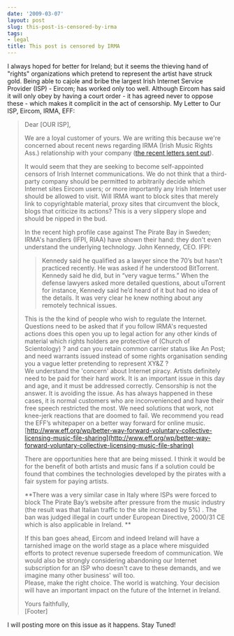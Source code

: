 ```yaml
---
date: '2009-03-07'
layout: post
slug: this-post-is-censored-by-irma
tags:
- legal
title: This post is censored by IRMA
---
```


I always hoped for better for Ireland; but it seems the thieving hand of
"rights" organizations which pretend to represent the artist have struck gold.
Being able to cajole and bribe the largest Irish Internet Service Provider
(ISP) - Eircom; has worked only too well. Although Eircom has said it will
only obey by having a court order - it has agreed never to oppose these -
which makes it complicit in the act of censorship. My Letter to Our ISP,
Eircom, IRMA, EFF:
  
> Dear [OUR ISP],  
>   
> We are a loyal customer of yours. We are writing this because we're
> concerned about recent news regarding IRMA (Irish Music Rights Ass.)
> relationship with your company ([the recent letters sent
> out](http://blog.blacknight.com/images/irmaletter.pdf)).  
>   
> It would seem that they are seeking to become self-appointed censors
> of Irish Internet communications. We do not think that a third-party
> company should be permitted to arbitrarily decide which Internet sites
> Eircom users; or more importantly any Irish Internet user should be
> allowed to visit. Will IRMA want to block sites that merely link to
> copyrightable material, proxy sites that circumvent the block, blogs
> that criticize its actions? This is a very slippery slope and should
> be nipped in the bud.  
>   
> In the recent high profile case against The Pirate Bay in Sweden;
> IRMA's handlers (IFPI, RIAA) have shown their hand: they don't even
> understand the underlying technology. John Kennedy, CEO. IFPI:  
>   
> > Kennedy said he qualified as a lawyer since the 70’s but hasn’t
> > practiced recently. He was asked if he understood BitTorrent.
> > Kennedy said he did, but in “very vague terms.” When the defense
> > lawyers asked more detailed questions, about uTorrent for instance,
> > Kennedy said he’d heard of it but had no idea of the details. It was
> > very clear he knew nothing about any remotely technical issues.
>
>   
> This is the the kind of people who wish to regulate the Internet.
> Questions need to be asked that if you follow IRMA's requested actions
> does this open you up to legal action for any other kinds of material
> which rights holders are protective of (Church of Scientology) ? and
> can you retain common carrier status like An Post; and need warrants
> issued instead of some rights organisation sending you a vague letter
> pretending to represent XY&Z ?  
> We understand the 'concern' about Internet piracy. Artists definitely
> need to be paid for their hard work. It is an important issue in this
> day and age, and it must be addressed correctly. Censorship is not the
> answer. It is avoiding the issue. As has always happened in these
> cases, it is normal customers who are inconvenienced and have their
> free speech restricted the most. We need solutions that work, not
> knee-jerk reactions that are doomed to fail. We recommend you read the
> EFF’s whitepaper on a better way forward for online music.
> [http://www.eff.org/wp/better-way-forward-voluntary-collective-licensing-music-file-sharing](http://www.eff.org/wp/better-way-forward-voluntary-collective-licensing-music-file-sharing)  
>   
> There are opportunities here that are being missed. I think it would
> be for the benefit of both artists and music fans if a solution could
> be found that combines the technologies developed by the pirates with
> a fair system for paying artists.  
>   
> **There was a very similar case in Italy where ISPs were forced to
> block The Pirate Bay’s website after pressure from the music industry
> (the result was that Italian traffic to the site increased by 5%) .
> The ban was judged illegal in court under European Directive, 2000/31
> CE which is also applicable in Ireland. **  
>   
> If this ban goes ahead, Eircom and indeed Ireland will have a
> tarnished image on the world stage as a place where misguided efforts
> to protect revenue supersede freedom of communication. We would also
> be strongly considering abandoning our Internet subscription for an
> ISP who doesn't cave to these demands, and we imagine many other
> business' will too.  
> Please, make the right choice. The world is watching. Your decision
> will have an important impact on the future of the Internet in
> Ireland.  
>   
> Yours faithfully,  
> [Footer]

  
I will posting more on this issue as it happens. Stay Tuned!